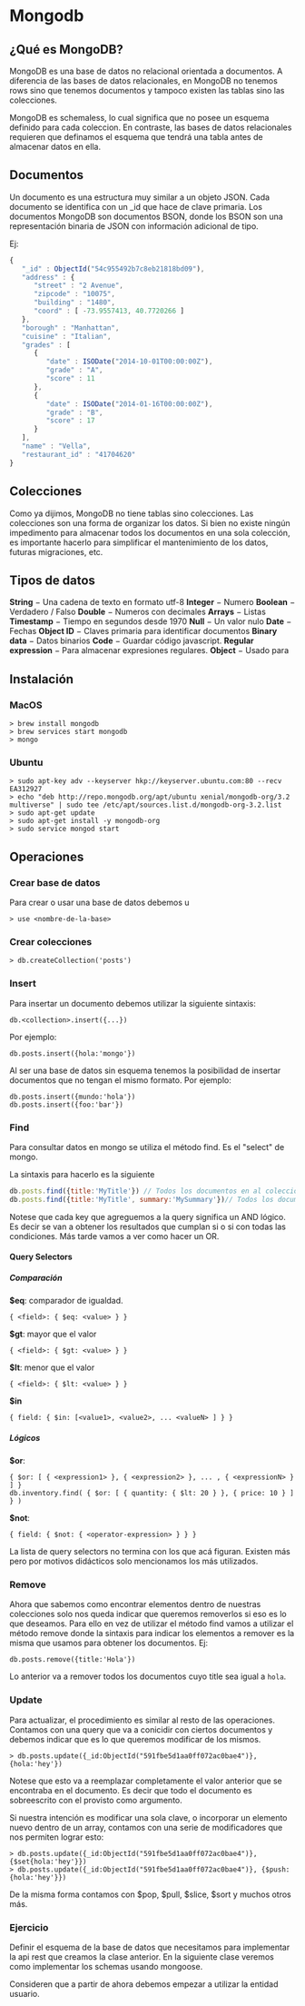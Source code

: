 # Mongodb

## ¿Qué es MongoDB?
MongoDB es una base de datos no relacional orientada a documentos. A diferencia de las bases de datos relacionales, en MongoDB no tenemos rows sino que tenemos documentos y tampoco existen las tablas sino las colecciones.

MongoDB es schemaless, lo cual significa que no posee un esquema definido para cada coleccion. En contraste, las bases de datos relacionales requieren que definamos el esquema que tendrá una tabla antes de almacenar datos en ella.

## Documentos
Un documento es una estructura muy similar a un objeto JSON. Cada documento se identifica con un _id que hace de clave primaria. Los documentos MongoDB son documentos BSON, donde los BSON son una representación binaria de JSON con información adicional de tipo. 

Ej:

```javascript
{
   "_id" : ObjectId("54c955492b7c8eb21818bd09"),
   "address" : {
      "street" : "2 Avenue",
      "zipcode" : "10075",
      "building" : "1480",
      "coord" : [ -73.9557413, 40.7720266 ]
   },
   "borough" : "Manhattan",
   "cuisine" : "Italian",
   "grades" : [
      {
         "date" : ISODate("2014-10-01T00:00:00Z"),
         "grade" : "A",
         "score" : 11
      },
      {
         "date" : ISODate("2014-01-16T00:00:00Z"),
         "grade" : "B",
         "score" : 17
      }
   ],
   "name" : "Vella",
   "restaurant_id" : "41704620"
}
```

## Colecciones
Como ya dijimos, MongoDB no tiene tablas sino colecciones. Las colecciones son una forma de organizar los datos. Si bien no existe ningún impedimento para almacenar todos los documentos en una sola colección, es importante hacerlo para simplificar el mantenimiento de los datos, futuras migraciones, etc.

## Tipos de datos
**String** − Una cadena de texto en formato utf-8
**Integer** − Numero
**Boolean** − Verdadero / Falso
**Double** − Numeros con decimales
**Arrays** − Listas
**Timestamp** − Tiempo en segundos desde 1970
**Null** − Un valor nulo
**Date** − Fechas
**Object ID** − Claves primaria para identificar documentos
**Binary data** − Datos binarios
**Code** − Guardar código javascript.
**Regular expression** − Para almacenar expresiones regulares.
**Object** − Usado para 


## Instalación

### MacOS

```
> brew install mongodb
> brew services start mongodb
> mongo
```

### Ubuntu
```
> sudo apt-key adv --keyserver hkp://keyserver.ubuntu.com:80 --recv EA312927
> echo "deb http://repo.mongodb.org/apt/ubuntu xenial/mongodb-org/3.2 multiverse" | sudo tee /etc/apt/sources.list.d/mongodb-org-3.2.list
> sudo apt-get update
> sudo apt-get install -y mongodb-org
> sudo service mongod start
```

## Operaciones

### Crear base de datos

Para crear o usar una base de datos debemos u
```
> use <nombre-de-la-base>
```

### Crear colecciones
```
> db.createCollection('posts')
```

### Insert
Para insertar un documento debemos utilizar la siguiente sintaxis:
```
db.<collection>.insert({...})
```

Por ejemplo:
```
db.posts.insert({hola:'mongo'})
```

Al ser una base de datos sin esquema tenemos la posibilidad de insertar documentos que no tengan el mismo formato. Por ejemplo:

```
db.posts.insert({mundo:'hola'})
db.posts.insert({foo:'bar'})
```

### Find
Para consultar datos en mongo se utiliza el método find. Es el "select" de mongo.

La sintaxis para hacerlo es la siguiente
```javascript
db.posts.find({title:'MyTitle'}) // Todos los documentos en al coleccion posts cuyo title sea MyTitle
db.posts.find({title:'MyTitle', summary:'MySummary'})// Todos los documentos en al coleccion posts cuyo title sea MyTitle Y el summary sea MySummary
```

Notese que cada key que agreguemos a la query significa un AND lógico. Es decir se van a obtener los resultados que cumplan si o si con todas las condiciones. Más tarde vamos a ver como hacer un OR.

#### Query Selectors

##### Comparación
**$eq**: comparador de igualdad.
``` 
{ <field>: { $eq: <value> } }
```
**$gt**: mayor que el valor
``` 
{ <field>: { $gt: <value> } }
```
**$lt**: menor que el valor
``` 
{ <field>: { $lt: <value> } }
```
**$in**
```
{ field: { $in: [<value1>, <value2>, ... <valueN> ] } }
```

##### Lógicos
**$or**: 
```
{ $or: [ { <expression1> }, { <expression2> }, ... , { <expressionN> } ] }
db.inventory.find( { $or: [ { quantity: { $lt: 20 } }, { price: 10 } ] } )
```
**$not**:
```
{ field: { $not: { <operator-expression> } } }
```

La lista de query selectors no termina con los que acá figuran. Existen más pero por motivos didácticos solo mencionamos los más utilizados.

### Remove
Ahora que sabemos como encontrar elementos dentro de nuestras colecciones solo nos queda indicar que queremos removerlos si eso es lo que deseamos. 
Para ello en vez de utilizar el método find vamos a utilizar el método remove donde la sintaxis para indicar los elementos a remover es la misma que usamos para obtener los documentos. Ej:

```
db.posts.remove({title:'Hola'})
```

Lo anterior va a remover todos los documentos cuyo title sea igual a `hola`.

### Update
Para actualizar, el procedimiento es similar al resto de las operaciones. Contamos con una query que va a conicidir con ciertos documentos y debemos indicar que es lo que queremos modificar de los mismos.

```
> db.posts.update({_id:ObjectId("591fbe5d1aa0ff072ac0bae4")}, {hola:'hey'})
```

Notese que esto va a reemplazar completamente el valor anterior que se encontraba en el documento. Es decir que todo el documento es sobreescrito con el provisto como argumento.

Si nuestra intención es modificar una sola clave, o incorporar un elemento nuevo dentro de un array, contamos con una serie de modificadores que nos permiten lograr esto:

```
> db.posts.update({_id:ObjectId("591fbe5d1aa0ff072ac0bae4")}, {$set{hola:'hey'}})
> db.posts.update({_id:ObjectId("591fbe5d1aa0ff072ac0bae4")}, {$push: {hola:'hey'}})
```

De la misma forma contamos con $pop, $pull, $slice, $sort y muchos otros más.

### Ejercicio
Definir el esquema de la base de datos que necesitamos para implementar la api rest que creamos la clase anterior. En la siguiente clase veremos como implementar los schemas usando mongoose.

Consideren que a partir de ahora debemos empezar a utilizar la entidad usuario.

